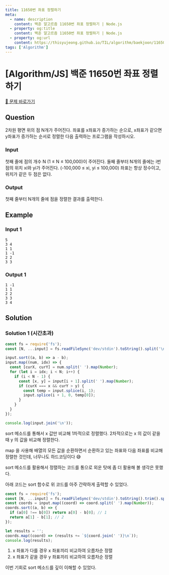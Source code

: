 ```yaml
---
title: 11650번 좌표 정렬하기
meta:
  - name: description
    content: 백준 알고르즘 11650번 좌표 정렬하기 | Node.js
  - property: og:title
    content: 백준 알고르즘 11650번 좌표 정렬하기 | Node.js
  - property: og:url
    content: https://thisyujeong.github.io/TIL/algorithm/baekjoon/11650.html
tags: ['Algorithm']
---
```


# [Algorithm/JS] 백준 11650번 좌표 정렬하기

[🔗 문제 바로가기](https://www.acmicpc.net/problem/11650)

## Question

2차원 평면 위의 점 N개가 주어진다. 좌표를 x좌표가 증가하는 순으로, x좌표가 같으면 y좌표가 증가하는 순서로 정렬한 다음 출력하는 프로그램을 작성하시오.

### Input

첫째 줄에 점의 개수 N (1 ≤ N ≤ 100,000)이 주어진다. 둘째 줄부터 N개의 줄에는 i번점의 위치 xi와 yi가 주어진다. (-100,000 ≤ xi, yi ≤ 100,000) 좌표는 항상 정수이고, 위치가 같은 두 점은 없다.

### Output

첫째 줄부터 N개의 줄에 점을 정렬한 결과를 출력한다.

## Example

### Input 1

```
5
3 4
1 1
1 -1
2 2
3 3
```

### Output 1

```
1 -1
1 1
2 2
3 3
3 4
```

## Solution

### Solution 1 (시간초과)

```js
const fs = require('fs');
const [N, ...input] = fs.readFileSync('dev/stdin').toString().split('\n');

input.sort((a, b) => a - b);
input.map((num, idx) => {
  const [curX, curY] = num.split(' ').map(Number);
  for (let i = idx; i < N; i++) {
    if (i < N - 1) {
      const [x, y] = input[i + 1].split(' ').map(Number);
      if (curX === x && curY > y) {
        const temp = input.splice(i, 1);
        input.splice(i + 1, 0, temp[0]);
      }
    }
  }
});

console.log(input.join('\n'));
```

sort 메소드를 통해서 x 값만 비교해 1차적으로 정렬했다. 2차적으로는 x 의 값이 같을 때 y 의 값을 비교해 정렬한다.

map 을 사용해 배열의 모든 값을 순환하면서 순환하고 있는 좌표와 다음 좌표를 비교해 정렬한 것인데, 너무나도 하드코딩이다 😅

sort 메소드를 활용해서 정렬하는 코드를 통으로 외운 탓에 좀 더 활용해 볼 생각은 못했다.

아래 코드는 sort 함수로 위 코드를 아주 간략하게 출력할 수 있었다.

```js
const fs = require('fs');
const [N, ...input] = fs.readFileSync('dev/stdin').toString().trim().split('\n');
const coords = input.map((coord) => coord.split(' ').map(Number));
coords.sort((a, b) => {
  if (a[0] !== b[0]) return a[0] - b[0]; // 1
  return a[1] - b[1]; // 2
});

let results = '';
coords.map((coord) => (results += `${coord.join(' ')}\n`));
console.log(results);
```

1. x 좌표가 다를 경우 x 좌표끼리 비교하여 오름차순 정렬
2. x 좌표가 같을 경우 y 좌표끼리 비교하여 오름차순 정렬

이번 기회로 sort 메소드를 깊이 이해할 수 있었다.
